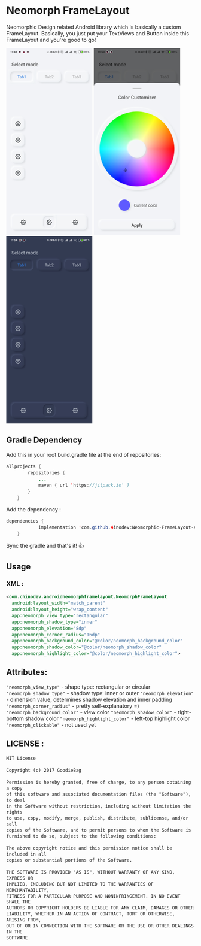 # Neomorph FrameLayout

Neomorphic Design related Android library which is basically a custom FrameLayout.
Basically, you just put your TextViews and Button inside this FrameLayout and you're good to go!
 
 <img src="https://raw.githubusercontent.com/4inodev/Neomorphic-FrameLayout-Android/master/screenshots/light_main.jpg" height="500"> 
 <img src="https://raw.githubusercontent.com/4inodev/Neomorphic-FrameLayout-Android/master/screenshots/light_cp.jpg" height="500">
<img src="https://raw.githubusercontent.com/4inodev/Neomorphic-FrameLayout-Android/master/screenshots/dark_main.jpg" height="500">
 
## Gradle Dependency

Add this in your root build.gradle file at the end of repositories:
```java
allprojects {
		repositories {
			...
			maven { url 'https://jitpack.io' }
		}
	}
```
Add the dependency : 
```java
dependencies {
	        implementation 'com.github.4inodev:Neomorphic-FrameLayout-Android:1.0'
	}
```
Sync the gradle and that's it! :+1:


## Usage

### XML : 

```xml
<com.chinodev.androidneomorphframelayout.NeomorphFrameLayout  
  android:layout_width="match_parent"  
  android:layout_height="wrap_content"  
  app:neomorph_view_type="rectangular"  
  app:neomorph_shadow_type="inner"  
  app:neomorph_elevation="8dp"  
  app:neomorph_corner_radius="16dp"  
  app:neomorph_background_color="@color/neomorph_background_color"  
  app:neomorph_shadow_color="@color/neomorph_shadow_color"  
  app:neomorph_highlight_color="@color/neomorph_highlight_color">
```
## Attributes: 
```"neomorph_view_type"``` -  shape type: rectangular or circular
```"neomorph_shadow_type"``` - shadow type: inner or outer
```"neomorph_elevation"``` - dimension value, determines shadow elevation and inner padding
```"neomorph_corner_radius"``` - pretty self-explanatory =)
```"neomorph_background_color"``` - view color
```"neomorph_shadow_color"``` - right-bottom shadow color
```"neomorph_highlight_color"``` - left-top highlight color
```"neomorph_clickable"``` - not used yet

## LICENSE : 
```
MIT License

Copyright (c) 2017 GoodieBag

Permission is hereby granted, free of charge, to any person obtaining a copy
of this software and associated documentation files (the "Software"), to deal
in the Software without restriction, including without limitation the rights
to use, copy, modify, merge, publish, distribute, sublicense, and/or sell
copies of the Software, and to permit persons to whom the Software is
furnished to do so, subject to the following conditions:

The above copyright notice and this permission notice shall be included in all
copies or substantial portions of the Software.

THE SOFTWARE IS PROVIDED "AS IS", WITHOUT WARRANTY OF ANY KIND, EXPRESS OR
IMPLIED, INCLUDING BUT NOT LIMITED TO THE WARRANTIES OF MERCHANTABILITY,
FITNESS FOR A PARTICULAR PURPOSE AND NONINFRINGEMENT. IN NO EVENT SHALL THE
AUTHORS OR COPYRIGHT HOLDERS BE LIABLE FOR ANY CLAIM, DAMAGES OR OTHER
LIABILITY, WHETHER IN AN ACTION OF CONTRACT, TORT OR OTHERWISE, ARISING FROM,
OUT OF OR IN CONNECTION WITH THE SOFTWARE OR THE USE OR OTHER DEALINGS IN THE
SOFTWARE.
```